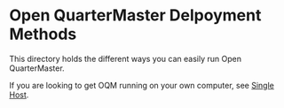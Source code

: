 # Open QuarterMaster Delpoyment Methods

This directory holds the different ways you can easily run Open QuarterMaster.

If you are looking to get OQM running on your own computer, see [Single Host](Single%20Host).

